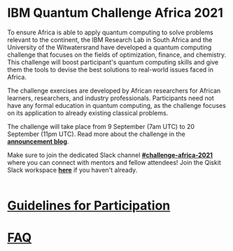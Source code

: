 # IBM Quantum Challenge Africa 2021

To ensure Africa is able to apply quantum computing to solve problems relevant to the continent, the IBM Research Lab in South Africa and the University of the Witwatersrand have developed a quantum computing challenge that focuses on the fields of optimization, finance, and chemistry. This challenge will boost participant's quantum computing skills and give them the tools to devise the best solutions to real-world issues faced in Africa.

The challenge exercises are developed by African researchers for African learners, researchers, and industry professionals. Participants need not have any formal education in quantum computing, as the challenge focuses on its application to already existing classical problems.

The challenge will take place from 9 September (7am UTC) to 20 September (11pm UTC). Read more about the challenge in the **[announcement blog](https://medium.com/qiskit/ibm-quantum-challenge-africa-how-african-researchers-are-building-a-quantum-community-from-the-5e524f623a99)**.

Make sure to join the dedicated Slack channel **[#challenge-africa-2021](https://ibm.co/Africa_Slack)** where you can connect with mentors and fellow attendees! Join the Qiskit Slack workspace **[here](https://ibm.co/joinqiskitslack)** if you haven't already.
<br><br>
# [Guidelines for Participation](https://github.com/qiskit-community/ibm-quantum-challenge-africa-2021/blob/main/guidelines-for-participants.md)

# [FAQ](https://github.com/qiskit-community/ibm-quantum-challenge-africa-2021/blob/main/faq.md)
